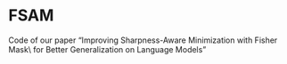 # FSAM

Code of our paper “Improving Sharpness-Aware Minimization with Fisher Mask\\ for Better Generalization on Language Models”
